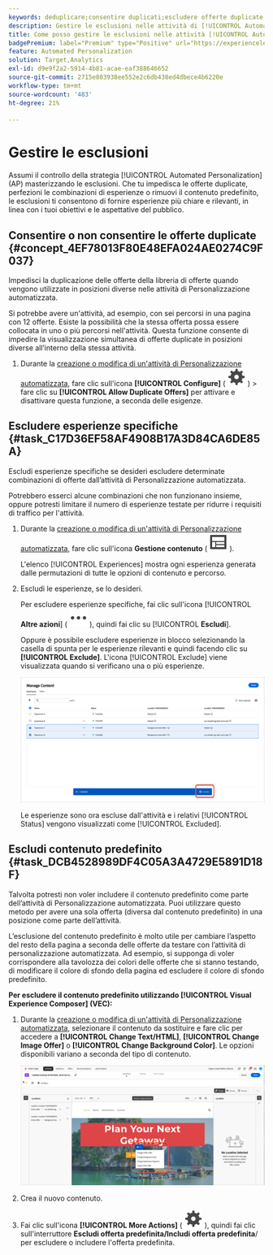 ```yaml
---
keywords: deduplicare;consentire duplicati;escludere offerte duplicate;personalizzazione automatizzata;non consentire offerte duplicate;escludere;contenuto predefinito;
description: Gestire le esclusioni nelle attività di [!UICONTROL Automated Personalization] (AP).
title: Come posso gestire le esclusioni nelle attività [!UICONTROL Automated Personalization]?
badgePremium: label="Premium" type="Positive" url="https://experienceleague.adobe.com/docs/target/using/introduction/intro.html?lang=it#premium newtab=true" tooltip="Scopri cosa è incluso in Target Premium."
feature: Automated Personalization
solution: Target,Analytics
exl-id: d9e9f2a2-5914-4b81-acae-eaf388646652
source-git-commit: 2715e803938ee552e2c6db438ed4dbece4b6220e
workflow-type: tm+mt
source-wordcount: '483'
ht-degree: 21%

---
```


# Gestire le esclusioni

Assumi il controllo della strategia [!UICONTROL Automated Personalization] (AP) masterizzando le esclusioni. Che tu impedisca le offerte duplicate, perfezioni le combinazioni di esperienze o rimuovi il contenuto predefinito, le esclusioni ti consentono di fornire esperienze più chiare e rilevanti, in linea con i tuoi obiettivi e le aspettative del pubblico.

## Consentire o non consentire le offerte duplicate {#concept_4EF78013F80E48EFA024AE0274C9F037}

Impedisci la duplicazione delle offerte della libreria di offerte quando vengono utilizzate in posizioni diverse nelle attività di Personalizzazione automatizzata.

Si potrebbe avere un&#39;attività, ad esempio, con sei percorsi in una pagina con 12 offerte. Esiste la possibilità che la stessa offerta possa essere collocata in uno o più percorsi nell&#39;attività. Questa funzione consente di impedire la visualizzazione simultanea di offerte duplicate in posizioni diverse all’interno della stessa attività.

1. Durante la [creazione o modifica di un&#39;attività di Personalizzazione automatizzata](/help/main/c-activities/t-automated-personalization/create-ap-activity.md), fare clic sull&#39;icona **[!UICONTROL Configure]** ( ![icona Configura](/help/main/assets/icons/Setting.svg) ) > fare clic su **[!UICONTROL Allow Duplicate Offers]** per attivare e disattivare questa funzione, a seconda delle esigenze.

## Escludere esperienze specifiche {#task_C17D36EF58AF4908B17A3D84CA6DE85A}

Escludi esperienze specifiche se desideri escludere determinate combinazioni di offerte dall’attività di Personalizzazione automatizzata.

Potrebbero esserci alcune combinazioni che non funzionano insieme, oppure potresti limitare il numero di esperienze testate per ridurre i requisiti di traffico per l&#39;attività.

1. Durante la [creazione o modifica di un&#39;attività di Personalizzazione automatizzata](/help/main/c-activities/t-automated-personalization/create-ap-activity.md), fare clic sull&#39;icona **Gestione contenuto** ( ![Icona Gestione contenuto](/help/main/assets/icons/Experience.svg) ).

   L&#39;elenco [!UICONTROL Experiences] mostra ogni esperienza generata dalle permutazioni di tutte le opzioni di contenuto e percorso.

1. Escludi le esperienze, se lo desideri.

   Per escludere esperienze specifiche, fai clic sull&#39;icona [!UICONTROL **Altre azioni**] ( ![Altre azioni](/help/main/assets/icons/MoreSmall.svg) ), quindi fai clic su [!UICONTROL **Escludi**].

   Oppure è possibile escludere esperienze in blocco selezionando la casella di spunta per le esperienze rilevanti e quindi facendo clic su **[!UICONTROL Exclude]**. L&#39;icona [!UICONTROL Exclude] viene visualizzata quando si verificano una o più esperienze.

   ![Esclusione di più esperienze](/help/main/c-activities/t-automated-personalization/assets/exclude1.png)

   Le esperienze sono ora escluse dall&#39;attività e i relativi [!UICONTROL Status] vengono visualizzati come [!UICONTROL Excluded].

## Escludi contenuto predefinito {#task_DCB4528989DF4C05A3A4729E5891D18F}

Talvolta potresti non voler includere il contenuto predefinito come parte dell’attività di Personalizzazione automatizzata. Puoi utilizzare questo metodo per avere una sola offerta (diversa dal contenuto predefinito) in una posizione come parte dell’attività.

L’esclusione del contenuto predefinito è molto utile per cambiare l’aspetto del resto della pagina a seconda delle offerte da testare con l’attività di personalizzazione automatizzata. Ad esempio, si supponga di voler corrispondere alla tavolozza dei colori delle offerte che si stanno testando, di modificare il colore di sfondo della pagina ed escludere il colore di sfondo predefinito.

**Per escludere il contenuto predefinito utilizzando [!UICONTROL Visual Experience Composer] (VEC):**

1. Durante la [creazione o modifica di un&#39;attività di Personalizzazione automatizzata](/help/main/c-activities/t-automated-personalization/create-ap-activity.md), selezionare il contenuto da sostituire e fare clic per accedere a **[!UICONTROL Change Text/HTML]**, **[!UICONTROL Change Image Offer]** o **[!UICONTROL Change Background Color]**. Le opzioni disponibili variano a seconda del tipo di contenuto.

   ![Modifica opzioni](/help/main/c-activities/t-automated-personalization/assets/options.png)
1. Crea il nuovo contenuto.

1. Fai clic sull&#39;icona **[!UICONTROL More Actions]** ( ![Icona Altre azioni](/help/main/assets/icons/Setting.svg) ), quindi fai clic sull&#39;interruttore **Escludi offerta predefinita/Includi offerta predefinita**/ per escludere o includere l&#39;offerta predefinita.

   <!-- Depending on the content or offer type, the [!UICONTROL Include] checkbox is in a slightly different place. 

   For Text/HTML content: 

   ![Include checkbox in Edit Text/HTML dialog box](/help/main/c-activities/t-automated-personalization/assets/exclude_content_vec_1a.png)

   For Image/Video content: 

   ![Include checkbox in Select Content dialog box](/help/main/c-activities/t-automated-personalization/assets/exclude_content_vec_2a.png)

   For background color: 

   ![Include checkbox in Edit Background Color dialog box](/help/main/c-activities/t-automated-personalization/assets/exclude_content_vec_3a.png)-->

<!-- 1. Click **[!UICONTROL Save]**.

   You can see the experiences created from the offers you specified under [!UICONTROL Manage Content]. You notice that no experiences are created in [!UICONTROL Manage Content] using the default offer you excluded. 

   ![exclude_content_vec_4 image](assets/exclude_content_vec_4.png)

**To exclude default content using the [!UICONTROL Form-Based Experience Composer]:** 

1. While creating or editing an AP activity, click **[!UICONTROL Change Text/HTML]** or **[!UICONTROL Change Image Offer]** under **[!UICONTROL Content]**. 
1. In the dialog box, create your new content and uncheck **[!UICONTROL Include]** to the right of the default content (or uncheck the Default Image/Video in the [!UICONTROL Select Content] screen). 

   Depending on the content or offer type, the [!UICONTROL Include] checkbox is in a slightly different place. 

   For Text/HTML content: 

   ![exclude_content_form_1 image](assets/exclude_content_form_1.png)

   For Image/Video content: 

   ![exclude_content_form_2 image](assets/exclude_content_form_2.png)

1. Click **[!UICONTROL Save]**. 

   You can see the experiences created from the offers you specified under [!UICONTROL Manage Content]. You notice that no experiences are created in [!UICONTROL Manage Content] using the default offer you excluded. 

   ![exclude_content_form_3 image](assets/exclude_content_form_3.png)-->
